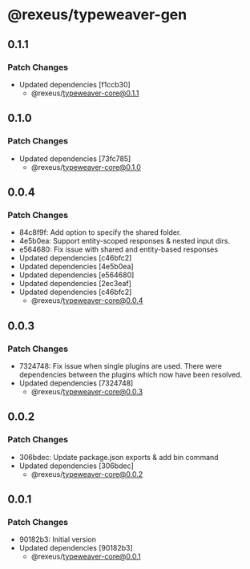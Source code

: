 # @rexeus/typeweaver-gen

## 0.1.1

### Patch Changes

- Updated dependencies [f1ccb30]
  - @rexeus/typeweaver-core@0.1.1

## 0.1.0

### Patch Changes

- Updated dependencies [73fc785]
  - @rexeus/typeweaver-core@0.1.0

## 0.0.4

### Patch Changes

- 84c8f9f: Add option to specify the shared folder.
- 4e5b0ea: Support entity-scoped responses & nested input dirs.
- e564680: Fix issue with shared and entity-based responses
- Updated dependencies [c46bfc2]
- Updated dependencies [4e5b0ea]
- Updated dependencies [e564680]
- Updated dependencies [2ec3eaf]
- Updated dependencies [c46bfc2]
  - @rexeus/typeweaver-core@0.0.4

## 0.0.3

### Patch Changes

- 7324748: Fix issue when single plugins are used. There were dependencies between the plugins which
  now have been resolved.
- Updated dependencies [7324748]
  - @rexeus/typeweaver-core@0.0.3

## 0.0.2

### Patch Changes

- 306bdec: Update package.json exports & add bin command
- Updated dependencies [306bdec]
  - @rexeus/typeweaver-core@0.0.2

## 0.0.1

### Patch Changes

- 90182b3: Initial version
- Updated dependencies [90182b3]
  - @rexeus/typeweaver-core@0.0.1

